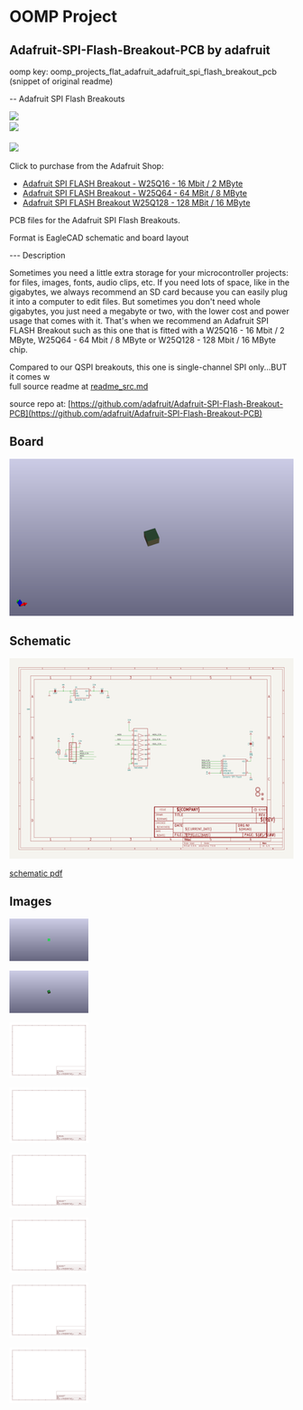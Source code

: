 # OOMP Project  
## Adafruit-SPI-Flash-Breakout-PCB  by adafruit  
  
oomp key: oomp_projects_flat_adafruit_adafruit_spi_flash_breakout_pcb  
(snippet of original readme)  
  
-- Adafruit SPI Flash Breakouts  
  
<a href="http://www.adafruit.com/products/5635"><img src="assets/5635.jpg?raw=true" width="400px"></a>&nbsp;   
<a href="http://www.adafruit.com/products/5636"><img src="assets/5636-01.jpg?raw=true" width="400px"></a><br />  
<a href="http://www.adafruit.com/products/5643"><img src="assets/5643-01.jpg?raw=true" width="400px"></a>&nbsp;   
  
Click to purchase from the Adafruit Shop:  
- [Adafruit SPI FLASH Breakout - W25Q16 - 16 Mbit / 2 MByte](https://www.adafruit.com/product/5635)  
- [Adafruit SPI FLASH Breakout - W25Q64 - 64 MBit / 8 MByte](https://www.adafruit.com/product/5636)  
- [Adafruit SPI FLASH Breakout W25Q128 - 128 MBit / 16 MByte](https://www.adafruit.com/product/5643)  
  
PCB files for the Adafruit SPI Flash Breakouts.   
  
Format is EagleCAD schematic and board layout  
  
--- Description  
  
Sometimes you need a little extra storage for your microcontroller projects: for files, images, fonts, audio clips, etc. If you need lots of space, like in the gigabytes, we always recommend an SD card because you can easily plug it into a computer to edit files. But sometimes you don't need whole gigabytes, you just need a megabyte or two, with the lower cost and power usage that comes with it. That's when we recommend an Adafruit SPI FLASH Breakout such as this one that is fitted with a W25Q16 - 16 Mbit / 2 MByte, W25Q64 - 64 Mbit / 8 MByte or W25Q128 - 128 Mbit / 16 MByte chip.  
  
Compared to our QSPI breakouts, this one is single-channel SPI only...BUT it comes w  
  full source readme at [readme_src.md](readme_src.md)  
  
source repo at: [https://github.com/adafruit/Adafruit-SPI-Flash-Breakout-PCB](https://github.com/adafruit/Adafruit-SPI-Flash-Breakout-PCB)  
## Board  
  
[![working_3d.png](working_3d_600.png)](working_3d.png)  
## Schematic  
  
[![working_schematic.png](working_schematic_600.png)](working_schematic.png)  
  
[schematic pdf](working_schematic.pdf)  
## Images  
  
[![working_3D_bottom.png](working_3D_bottom_140.png)](working_3D_bottom.png)  
  
[![working_3D_top.png](working_3D_top_140.png)](working_3D_top.png)  
  
[![working_assembly_page_01.png](working_assembly_page_01_140.png)](working_assembly_page_01.png)  
  
[![working_assembly_page_02.png](working_assembly_page_02_140.png)](working_assembly_page_02.png)  
  
[![working_assembly_page_03.png](working_assembly_page_03_140.png)](working_assembly_page_03.png)  
  
[![working_assembly_page_04.png](working_assembly_page_04_140.png)](working_assembly_page_04.png)  
  
[![working_assembly_page_05.png](working_assembly_page_05_140.png)](working_assembly_page_05.png)  
  
[![working_assembly_page_06.png](working_assembly_page_06_140.png)](working_assembly_page_06.png)  
